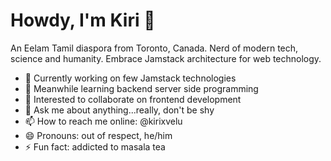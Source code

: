 # Howdy, I'm Kiri 👋

An Eelam Tamil diaspora from Toronto, Canada. Nerd of modern tech, science and humanity. Embrace Jamstack architecture for web technology.

- 🔭 Currently working on few Jamstack technologies
- 🌱 Meanwhile learning backend server side programming
- 👯 Interested to collaborate on frontend development
- 💬 Ask me about anything...really, don't be shy
- 📫 How to reach me online: @kirixvelu
- 😄 Pronouns: out of respect, he/him
- ⚡ Fun fact: addicted to masala tea

